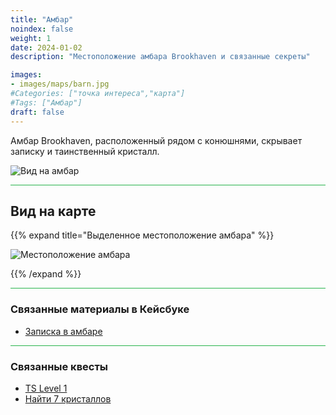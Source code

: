 ```yaml
---
title: "Амбар"
noindex: false
weight: 1
date: 2024-01-02
description: "Местоположение амбара Brookhaven и связанные секреты"

images:
- images/maps/barn.jpg
#Categories: ["точка интереса","карта"]
#Tags: ["Амбар"]
draft: false
--- 
```


Амбар Brookhaven, расположенный рядом с конюшнями, скрывает записку и таинственный кристалл.

![Вид на амбар](/images/maps/barn.jpg)

<hr style="background-color: #28b44c" size=8>

## Вид на карте

{{% expand title="Выделенное местоположение амбара" %}}

![Местоположение амбара](/images/maps/barn.webp)

{{% /expand %}}

<hr style="background-color: #28b44c" size=8>

### Связанные материалы в Кейсбуке

- [Записка в амбаре](/casebook/notes/mrb/#амбар)

<hr style="background-color: #28b44c" size=8>

### Связанные квесты

- [TS Level 1](/lore/special_tools/ts_lvl1)
- [Найти 7 кристаллов](/lore/quests/find_7_crystals)
